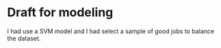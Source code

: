 # Draft for modeling

I had use a SVM model and I had select a sample of good jobs to balance the dataset.
